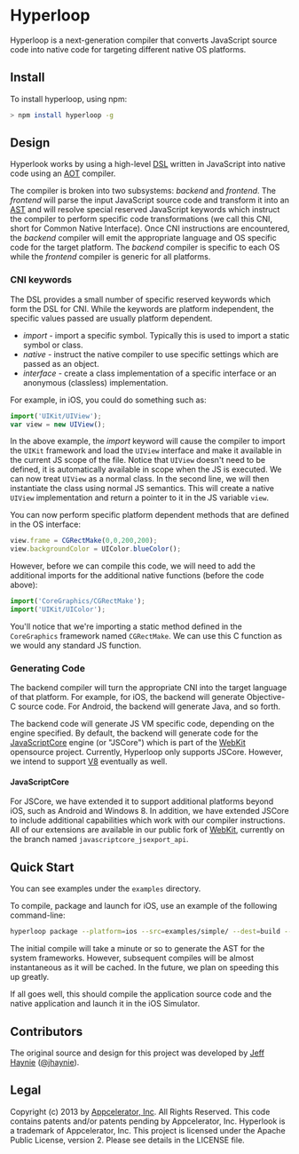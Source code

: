 # Hyperloop

Hyperloop is a next-generation compiler that converts JavaScript source code into native code for targeting different native OS platforms.

## Install

To install hyperloop, using npm:

```bash
> npm install hyperloop -g
```

## Design

Hyperlook works by using a high-level [DSL](http://en.wikipedia.org/wiki/Domain-specific_language) written in JavaScript into native code using an [AOT](http://en.wikipedia.org/wiki/AOT_compiler) compiler. 

The compiler is broken into two subsystems: _backend_ and _frontend_.  The _frontend_ will parse the input JavaScript source code and transform it into an [AST](http://en.wikipedia.org/wiki/Abstract_syntax_tree) and will resolve special reserved JavaScript keywords which instruct the compiler to perform specific code transformations (we call this CNI, short for Common Native Interface).  Once CNI instructions are encountered, the _backend_ compiler will emit the appropriate language and OS specific code for the target platform.  The _backend_ compiler is specific to each OS while the _frontend_ compiler is generic for all platforms.

### CNI keywords

The DSL provides a small number of specific reserved keywords which form the DSL for CNI.  While the keywords are platform independent, the specific values passed are usually platform dependent.

* _import_ - import a specific symbol.  Typically this is used to import a static symbol or class.  
* _native_ - instruct the native compiler to use specific settings which are passed as an object.
* _interface_ - create a class implementation of a specific interface or an anonymous (classless) implementation.

For example, in iOS, you could do something such as:

```javascript
import('UIKit/UIView');
var view = new UIView();
```

In the above example, the _import_ keyword will cause the compiler to import the `UIKit` framework and load the `UIView` interface and make it available in the current JS scope of the file.  Notice that `UIView` doesn't need to be defined, it is automatically available in scope when the JS is executed.  We can now treat `UIView` as a normal class.  In the second line, we will then instantiate the class using normal JS semantics.  This will create a native `UIView` implementation and return a pointer to it in the JS variable `view`.

You can now perform specific platform dependent methods that are defined in the OS interface:

```javascript
view.frame = CGRectMake(0,0,200,200);
view.backgroundColor = UIColor.blueColor();
```

However, before we can compile this code, we will need to add the additional imports for the additional native functions (before the code above):

```javascript
import('CoreGraphics/CGRectMake');
import('UIKit/UIColor');
```

You'll notice that we're importing a static method defined in the `CoreGraphics` framework named `CGRectMake`.  We can use this C function as we would any standard JS function.

### Generating Code

The backend compiler will turn the appropriate CNI into the target language of that platform. For example, for iOS, the backend will generate Objective-C source code.  For Android, the backend will generate Java, and so forth.

The backend code will generate JS VM specific code, depending on the engine specified.  By default, the backend will generate code for the [JavaScriptCore](http://trac.webkit.org/wiki/JavaScriptCore) engine (or "JSCore") which is part of the [WebKit](http://en.wikipedia.org/wiki/WebKit) opensource project.  Currently, Hyperloop only supports JSCore. However, we intend to support [V8](https://code.google.com/p/v8/) eventually as well.

#### JavaScriptCore

For JSCore, we have extended it to support additional platforms beyond iOS, such as Android and Windows 8.  In addition, we have extended JSCore to include additional capabilities which work with our compiler instructions.  All of our extensions are available in our public fork of [WebKit](https://github.com/appcelerator/webkit), currently on the branch named `javascriptcore_jsexport_api`.


## Quick Start

You can see examples under the `examples` directory.

To compile, package and launch for iOS, use an example of the following command-line:

```bash
hyperloop package --platform=ios --src=examples/simple/ --dest=build --name=foo --appid=com.foo --launch
```

The initial compile will take a minute or so to generate the AST for the system frameworks. However, subsequent compiles will be almost instantaneous as it will be cached.  In the future, we plan on speeding this up greatly.

If all goes well, this should compile the application source code and the native application and launch it in the iOS Simulator.


## Contributors

The original source and design for this project was developed by [Jeff Haynie](http://github.com/jhaynie) ([@jhaynie](http://twitter.com/jhaynie)).


## Legal

Copyright (c) 2013 by [Appcelerator, Inc](http://www.appcelerator.com). All Rights Reserved.
This code contains patents and/or patents pending by Appcelerator, Inc.
Hyperlook is a trademark of Appcelerator, Inc.
This project is licensed under the Apache Public License, version 2.  Please see details in the LICENSE file. 
